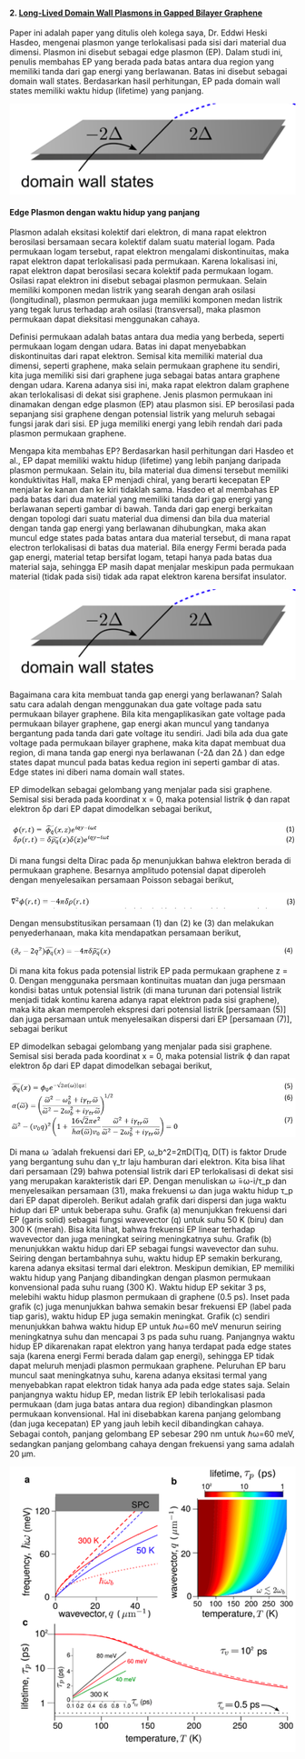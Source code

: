 
#### 2. [Long-Lived Domain Wall Plasmons in Gapped Bilayer Graphene](https://pubs.acs.org/doi/10.1021/acs.nanolett.7b02584) 

Paper ini adalah paper yang ditulis oleh kolega saya, Dr. Eddwi Heski Hasdeo, mengenai plasmon yange terlokalisasi pada sisi dari material dua dimensi. Plasmon ini disebut sebagai edge plasmon (EP). Dalam studi ini, penulis membahas EP yang berada pada batas antara dua region yang memiliki tanda dari gap energi yang berlawanan. Batas ini disebut sebagai domain wall states. Berdasarkan hasil perhitungan, EP pada domain wall states memiliki waktu hidup (lifetime) yang panjang.

![dws](dws.png)

#### Edge Plasmon dengan waktu hidup yang panjang

Plasmon adalah eksitasi kolektif dari elektron, di mana rapat elektron berosilasi bersamaan secara kolektif dalam suatu material logam. Pada permukaan logam tersebut, rapat elektron mengalami diskontinuitas, maka rapat elektron dapat terlokalisasi pada permukaan. Karena lokalisasi ini, rapat elektron dapat berosilasi secara kolektif pada permukaan logam. Osilasi rapat elektron ini disebut sebagai plasmon permukaan. Selain memiliki komponen medan listrik yang searah dengan arah osilasi (longitudinal), plasmon permukaan juga memiliki komponen medan listrik yang tegak lurus terhadap arah osilasi (transversal), maka plasmon permukaan dapat dieksitasi menggunakan cahaya. 

Definisi permukaan adalah batas antara dua media yang berbeda, seperti permukaan logam dengan udara. Batas ini dapat menyebabkan diskontinuitas dari rapat elektron. Semisal kita memiliki material dua dimensi, seperti graphene, maka selain permukaan graphene itu sendiri, kita juga memiliki sisi dari graphene juga sebagai batas antara graphene dengan udara. Karena adanya sisi ini, maka rapat elektron dalam graphene akan terlokalisasi di dekat sisi graphene. Jenis plasmon permukaan ini dinamakan dengan edge plasmon (EP) atau plasmon sisi. EP berosilasi pada sepanjang sisi graphene dengan potensial listrik yang meluruh sebagai fungsi jarak dari sisi. EP juga memiliki energi yang lebih rendah dari pada plasmon permukaan graphene. 

Mengapa kita membahas EP? Berdasarkan hasil perhitungan dari Hasdeo et al., EP dapat memiliki waktu hidup (lifetime) yang lebih panjang daripada plasmon permukaan. Selain itu, bila material dua dimensi tersebut memiliki konduktivitas Hall, maka EP menjadi chiral, yang berarti kecepatan EP menjalar ke kanan dan ke kiri tidaklah sama. Hasdeo et al membahas EP pada batas dari  dua material yang memiliki tanda dari gap energi yang berlawanan seperti gambar di bawah. Tanda dari gap energi berkaitan dengan topologi dari suatu material dua dimensi dan bila dua material dengan tanda gap energi yang berlawanan dihubungkan, maka akan muncul edge states pada batas  antara dua material tersebut, di mana rapat electron terlokalisasi di batas dua material. Bila energy Fermi berada pada gap energi, material tetap bersifat logam, tetapi hanya pada batas dua material saja, sehingga EP masih dapat menjalar meskipun pada permukaan material (tidak pada sisi) tidak ada rapat elektron karena bersifat insulator. 

![dws](dws.png)

Bagaimana cara kita membuat tanda gap energi yang berlawanan? Salah satu cara adalah dengan menggunakan dua gate voltage pada satu permukaan bilayer graphene. Bila kita mengaplikasikan gate voltage pada permukaan bilayer graphene, gap energi akan muncul yang tandanya bergantung pada tanda dari gate voltage itu sendiri. Jadi bila ada dua gate voltage pada permukaan bilayer graphene, maka kita dapat membuat dua region, di mana tanda gap energi nya berlawanan (-2Δ dan 2Δ ) dan edge states dapat muncul pada batas kedua region ini seperti gambar di atas. Edge states ini diberi nama domain wall states.

EP dimodelkan sebagai gelombang yang menjalar pada sisi graphene. Semisal sisi berada pada koordinat x = 0, maka potensial listrik ϕ  dan rapat elektron δρ dari EP dapat dimodelkan sebagai berikut,

![1-2-2](1-2-2.PNG)

Di mana fungsi delta Dirac pada δρ menunjukkan bahwa elektron berada di permukaan graphene. Besarnya amplitudo potensial dapat diperoleh dengan menyelesaikan persamaan Poisson sebagai berikut,

![3](3-2.PNG)

Dengan mensubstitusikan persamaan (1) dan (2) ke (3) dan melakukan penyederhanaan, maka kita mendapatkan persamaan berikut,

![4](4-2.PNG)

Di mana kita fokus pada potensial listrik EP pada permukaan graphene z = 0. Dengan menggunaka persmaan kontinuitas muatan dan juga persmaan kondisi batas untuk potensial listrik (di mana turunan dari potensial listrik menjadi tidak kontinu karena adanya rapat elektron pada sisi graphene), maka kita akan memperoleh ekspresi dari potensial listrik [persamaan (5)] dan juga persamaan untuk menyelesaikan dispersi dari EP [persamaan (7)], sebagai berikut

EP dimodelkan sebagai gelombang yang menjalar pada sisi graphene. Semisal sisi berada pada koordinat x = 0, maka potensial listrik ϕ  dan rapat elektron δρ dari EP dapat dimodelkan sebagai berikut,

![5-7](5-7-2.PNG)

Di mana ω ̃  adalah frekuensi dari EP,  ω_b^2=2πD(T)q, D(T) is faktor Drude yang bergantung suhu  dan γ_tr laju hamburan dari elektron. Kita bisa lihat dari persamaan (29) bahwa potensial listrik dari EP terlokalisasi di dekat sisi yang merupakan karakteristik dari EP.  Dengan menuliskan ω ̃=ω-i/τ_p dan menyelesaikan persamaan (31), maka frekuensi ω  dan juga waktu hidup τ_p dari EP dapat diperoleh.  Berikut adalah grafik dari dispersi dan juga waktu hidup dari EP untuk beberapa suhu.  Grafik (a) menunjukkan frekuensi dari EP (garis solid) sebagai fungsi wavevector (q) untuk suhu 50 K (biru) dan 300 K (merah). Bisa kita lihat, bahwa frekuensi EP linear terhadap wavevector dan juga meningkat seiring meningkatnya suhu. Grafik (b) menunjukkan waktu hidup dari EP sebagai fungsi wavevector dan suhu. Seiring dengan bertambahnya suhu, waktu hidup EP semakin berkurang, karena adanya eksitasi termal dari elektron. Meskipun demikian, EP memiliki waktu hidup yang Panjang dibandingkan dengan plasmon permukaan  konvensional pada suhu ruang (300 K). Waktu hidup EP sekitar 3 ps, melebihi waktu hidup plasmon permukaan di graphene (0.5 ps). Inset pada grafik (c) juga menunjukkan bahwa semakin besar frekuensi EP (label pada tiap garis), waktu hidup EP juga semakin meningkat. Grafik (c) sendiri menunjukkan bahwa waktu hidup EP untuk ℏω=60 meV menurun seiring meningkatnya suhu dan mencapai 3 ps pada suhu ruang. Panjangnya waktu hidup EP dikarenakan rapat elektron yang hanya terdapat pada edge states saja (karena  energi Fermi berada dalam gap energi), sehingga EP tidak dapat meluruh menjadi plasmon permukaan graphene. Peluruhan EP baru muncul saat meningkatnya suhu, karena adanya eksitasi termal yang menyebabkan rapat elektron tidak hanya ada pada edge states saja. Selain panjangnya waktu hidup EP, medan listrik EP lebih terlokalisasi pada permukaan (dam juga batas antara dua region) dibandingkan plasmon permukaan konvensional. Hal ini disebabkan karena panjang gelombang (dan juga kecepatan) EP yang jauh lebih kecil dibandingkan cahaya. Sebagai contoh, panjang gelombang EP sebesar 290 nm untuk ℏω=60 meV, sedangkan panjang gelombang cahaya dengan frekuensi yang sama adalah 20 μm.

![lf](lf.png)
